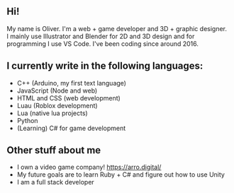## Hi!
My name is Oliver. I'm a web + game developer and 3D + graphic designer. I mainly use Illustrator and Blender for 2D and 3D design and for programming I use VS Code. I've been coding since around 2016.

## I currently write in the following languages:
- C++ (Arduino, my first text language)
- JavaScript (Node and web)
- HTML and CSS (web development)
- Luau (Roblox development)
- Lua (native lua projects)
- Python
- (Learning) C# for game development

## Other stuff about me
- I own a video game company! https://arro.digital/
- My future goals are to learn Ruby + C# and figure out how to use Unity
- I am a full stack developer

